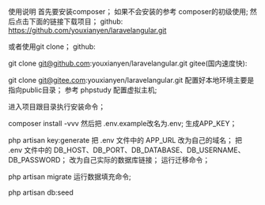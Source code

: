 使用说明
首先要安装composer；
如果不会安装的参考 composer的初级使用;
然后点击下面的链接下载项目；
github: https://github.com/youxianyen/laravelangular.git

或者使用git clone；
github:

git clone git@github.com:youxianyen/laravelangular.git
gitee(国内速度快):

git clone git@gitee.com:youxianyen/laravelangular.git
配置好本地环境主要是指向public目录；
参考 phpstudy 配置虚拟主机;

进入项目跟目录执行安装命令；

composer install -vvv
然后把 .env.example改名为.env;
生成APP_KEY；

php artisan key:generate
把 .env 文件中的 APP_URL 改为自己的域名；
把 .env 文件中的 DB_HOST、DB_PORT、DB_DATABASE、DB_USERNAME、DB_PASSWORD；
改为自己实际的数据库链接； 运行迁移命令；

php artisan migrate
运行数据填充命令;

php artisan db:seed
